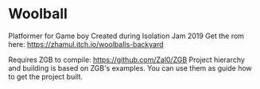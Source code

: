 # Woolball
Platformer for Game boy
Created during Isolation Jam 2019
Get the rom here: https://zhamul.itch.io/woolballs-backyard

Requires ZGB to compile: https://github.com/Zal0/ZGB
Project hierarchy and building is based on ZGB's examples. You can use them as guide how to get the project built.
